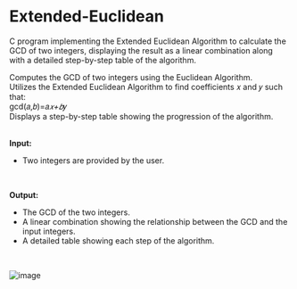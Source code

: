 # Extended-Euclidean
C program implementing the Extended Euclidean Algorithm to calculate the GCD of two integers, displaying the result as a linear combination along with a detailed step-by-step table of the algorithm. <br>

Computes the GCD of two integers using the Euclidean Algorithm. <br>
Utilizes the Extended Euclidean Algorithm to find coefficients 𝑥 and 𝑦 such that: <br>
gcd(𝑎,𝑏)=𝑎*𝑥+𝑏*𝑦 <br>
Displays a step-by-step table showing the progression of the algorithm. <br>
<br>

**Input:** <br>
- Two integers are provided by the user. <br> 
<br>

**Output:** <br>
- The GCD of the two integers. <br>
- A linear combination showing the relationship between the GCD and the input integers. <br>
- A detailed table showing each step of the algorithm. <br>
<br>

![image](https://github.com/user-attachments/assets/5c8e8a9a-ffcd-4941-9f44-6e26cde3c2d0)
